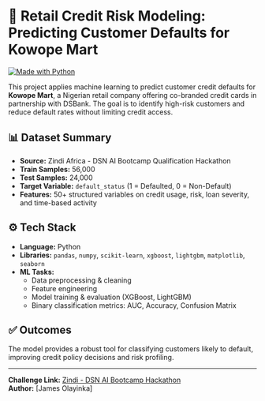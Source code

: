 # 🧠 Retail Credit Risk Modeling: Predicting Customer Defaults for Kowope Mart

[![Made with Python](https://img.shields.io/badge/Made%20with-Python-1f425f.svg)](https://www.python.org/)

This project applies machine learning to predict customer credit defaults for **Kowope Mart**, a Nigerian retail company offering co-branded credit cards in partnership with DSBank. The goal is to identify high-risk customers and reduce default rates without limiting credit access.

## 📊 Dataset Summary

- **Source:** Zindi Africa - DSN AI Bootcamp Qualification Hackathon  
- **Train Samples:** 56,000  
- **Test Samples:** 24,000  
- **Target Variable:** `default_status` (1 = Defaulted, 0 = Non-Default)  
- **Features:** 50+ structured variables on credit usage, risk, loan severity, and time-based activity

## ⚙️ Tech Stack

- **Language:** Python  
- **Libraries:** `pandas`, `numpy`, `scikit-learn`, `xgboost`, `lightgbm`, `matplotlib`, `seaborn`  
- **ML Tasks:**  
  - Data preprocessing & cleaning  
  - Feature engineering  
  - Model training & evaluation (XGBoost, LightGBM)  
  - Binary classification metrics: AUC, Accuracy, Confusion Matrix

## ✅ Outcomes

The model provides a robust tool for classifying customers likely to default, improving credit policy decisions and risk profiling.

---
**Challenge Link:** [Zindi - DSN AI Bootcamp Hackathon](https://zindi.africa/hackathons/dsn-ai-bootcamp-qualification-hackathon)  
**Author:** [James Olayinka]
